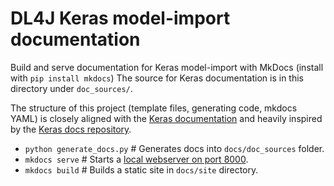 # DL4J Keras model-import documentation

Build and serve documentation for Keras model-import with MkDocs (install with `pip install mkdocs`)
The source for Keras documentation is in this directory under `doc_sources/`.

The structure of this project (template files, generating code, mkdocs YAML) is closely aligned
with the [Keras documentation](keras.io) and heavily inspired by the [Keras docs repository](https://github.com/keras-team/keras/tree/master/docs).

- `python generate_docs.py` # Generates docs into `docs/doc_sources` folder.
- `mkdocs serve`            # Starts a [local webserver on port 8000](localhost:8000).
- `mkdocs build`            # Builds a static site in `docs/site` directory.

